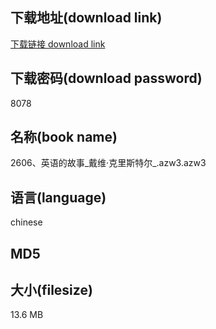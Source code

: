 ## 下载地址(download link)
[下载链接 download link](https://voluble-croquembouche-d321dc.netlify.app/?s=2606%E3%80%81%E8%8B%B1%E8%AF%AD%E7%9A%84%E6%95%85%E4%BA%8B_%E6%88%B4%E7%BB%B4%C2%B7%E5%85%8B%E9%87%8C%E6%96%AF%E7%89%B9%E5%B0%94_.azw3)

## 下载密码(download password)
8078

## 名称(book name)
2606、英语的故事_戴维·克里斯特尔_.azw3.azw3

## 语言(language)
chinese

## MD5


## 大小(filesize)
13.6 MB
